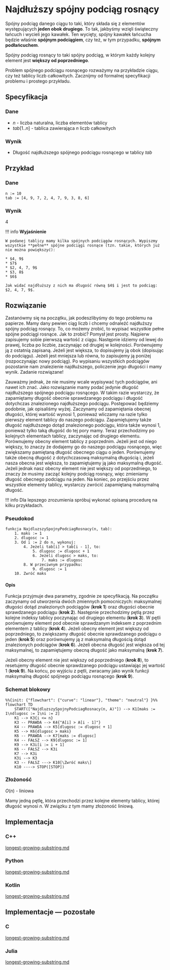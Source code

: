 # Najdłuższy spójny podciąg rosnący

Spójny podciąg danego ciągu to taki, który składa się z elementów występujących **jeden obok drugiego**. To tak, jakbyśmy wzięli świąteczny łańcuch i wycieli jego kawałek. Ten wycięty, spójny kawałek łańcucha będzie właśnie **spójnym podciągiem**, czy też, w tym przypadku, **spójnym podłańcuchem**.

Spójny podciąg rosnący to taki spójny podciąg, w którym każdy kolejny element jest **większy od poprzedniego**.

Problem spójnego podciągu rosnącego rozważymy na przykładzie ciągu, czy też tablicy liczb całkowitych. Zacznijmy od formalnej specyfikacji problemu i prostego przykładu.

## Specyfikacja

### Dane

* $n$ - liczba naturalna, liczba elementów tablicy
* $tab[1..n]$ - tablica zawierająca $n$ liczb całkowitych

### Wynik

* Długość najdłuższego spójnego podciągu rosnącego w tablicy $tab$ 

## Przykład

### Dane

```
n := 10
tab := [4, 9, 7, 2, 4, 7, 9, 3, 8, 6]
```

### Wynik

$4$ 

!!! info
	**Wyjaśnienie**
	
	W podanej tablicy mamy kilka spójnych podciągów rosnących. Wypiszmy wszystkie **pełne** spójne podciągi rosnące (tzn. takie, których już nie można powiększyć):
	
	* $4, 9$
	* $7$
	* $2, 4, 7, 9$
	* $3, 8$
	* $6$
	
	Jak widać najdłuższy z nich ma długość równą $4$ i jest to podciąg: $2, 4, 7, 9$.

## Rozwiązanie

Zastanówmy się na początku, jak podeszlibyśmy do tego problemu na papierze. Mamy dany pewien ciąg liczb i chcemy odnaleźć najdłuższy spójny podciąg rosnący. To, co możemy zrobić, to wypisać wszystkie pełne spójne podciągi rosnące. Jak to zrobić? Pomysł jest prosty. Najpierw zapisujemy sobie pierwszą wartość z ciągu. Następnie idziemy od lewej do prawej, liczba po liczbie, zaczynając od drugiej w kolejności. Porównujemy ją z ostatnią zapisaną. Jeżeli jest większa, to dopisujemy ją obok (dopisując do podciągu). Jeżeli jest mniejsza lub równa, to zapisujemy ją poniżej (rozpoczynając nowy podciąg). Po wypisaniu wszystkich podciągów pozostanie nam znalezienie najdłuższego, policzenie jego długości i mamy wynik. Zadanie rozwiązane!

Zauważmy jednak, że nie musimy wcale wypisywać tych podciągów, ani nawet ich znać. Jako rozwiązanie mamy podać jedynie długość najdłuższego spójnego podciągu rosnącego. W takim razie wystarczy, że zapamiętamy długość obecnie sprawdzanego podciągu i długość dotychczas znalezionego najdłuższego podciągu. Postępować będziemy podobnie, jak opisaliśmy wyżej. Zaczynamy od zapamiętania obecnej długości, której wartość wynosi $1$, ponieważ wliczamy na razie tylko pierwszy element tablicy do naszego podciągu. Zapamiętujemy także długość najdłuższego dotąd znalezionego podciągu, która także wynosi $1$, ponieważ tylko taką długość do tej pory mamy. Teraz przechodzimy po kolejnych elementach tablicy, zaczynając od drugiego elementu. Porównujemy obecny element tablicy z poprzednim. Jeżeli jest od niego większy, to znaczy że dodajemy go do naszego podciągu rosnącego, więc zwiększamy pamiętaną długość obecnego ciągu o jeden. Porównujemy także obecną długość z dotychczasową maksymalną długością i, jeżeli nasza obecna jest większa, to zapamiętujemy ją jako maksymalną długość. Jeżeli jednak nasz obecny element nie jest większy od poprzedniego, to znaczy że musimy zacząć kolejny podciąg rosnący, więc zmieniamy długość obecnego podciągu na jeden. Na koniec, po przejściu przez wszystkie elementy tablicy, wystarczy zwrócić zapamiętaną maksymalną długość.

!!! info
	 Dla lepszego zrozumienia spróbuj wykonać opisaną procedurę na kilku przykładach.

### Pseudokod

```
funkcja NajdluzszySpojnyPodciagRosnacy(n, tab):
    1. maks := 1
    2. dlugosc := 1
    3. Od i := 2 do n, wykonuj:
        4. Jeżeli tab[i] > tab[i - 1], to:
            5. dlugosc := dlugosc + 1
            6. Jeżeli dlugosc > maks, to:
                7. maks := dlugosc
        8. W przeciwnym przypadku:
            9. dlugosc := 1
    10. Zwróć maks
```

#### Opis

Funkcja przyjmuje dwa parametry, zgodnie ze specyfikacją. Na początku zaczynamy od utworzenia dwóch zmiennych pomocniczych: maksymalnej długości dotąd znalezionych podciągów (**krok 1**) oraz długości obecnie sprawdzanego podciągu (**krok 2**). Następnie przechodzimy pętlą przez kolejne indeksy tablicy poczynając od drugiego elementu (**krok 3**). W pętli porównujemy element pod obecnie sprawdzanym indeksem z poprzednim elementem z tablicy (**krok 4**). Jeżeli obecny element jest większy od poprzedniego, to zwiększamy długość obecnie sprawdzanego podciągu o jeden (**krok 5**) oraz porównujemy ją z maksymalną długością dotąd znalezionych podciągów (**krok 6**). Jeżeli obecna długość jest większa od tej maksymalnej, to zapamiętujemy obecną długość jako maksymalną (**krok 7**).

Jeżeli obecny element nie jest większy od poprzedniego (**krok 8**), to resetujemy długość obecnie sprawdzanego podciągu ustawiając jej wartość $1$ (**krok 9**). Na końcu, po wyjściu z pętli, zwracamy jako wynik funkcji maksymalną długość spójnego podciągu rosnącego (**krok 9**).

### Schemat blokowy

```mermaid
%%{init: {"flowchart": {"curve": "linear"}, "theme": "neutral"} }%%
flowchart TD
	START(["NajdluzszySpojnyPodciagRosnacy(n, A)"]) --> K1[maks := 1\ndlugosc := 1\ni := 2]
	K1 --> K3{i <= n}
	K3 -- PRAWDA --> K4{"A[i] > A[i - 1]"}
	K4 -- PRAWDA --> K5[dlugosc := dlugosc + 1]
	K5 --> K6{dlugosc > maks}
	K6 -- PRAWDA --> K7[maks := dlugosc]
	K4 -- FAŁSZ --> K9[dlugosc := 1]
	K9 --> K3i[i := i + 1]
	K6 -- FAŁSZ --> K3i
	K7 --> K3i
	K3i --> K3
	K3 -- FAŁSZ ---> K10[\Zwróć maks\]
	K10 ----> STOP([STOP])
```

### Złożoność

$O(n)$ - liniowa

Mamy jedną pętlę, która przechodzi przez kolejne elementy tablicy, której długość wynosi $n$. W związku z tym mamy złożoność liniową.

## Implementacja

### C++


[longest-growing-substring.md](../../programming/c++/algorithms/searching/longest-growing-substring.md)


### Python


[longest-growing-substring.md](../../programming/python/algorithms/searching/longest-growing-substring.md)


### Kotlin


[longest-growing-substring.md](../../programming/kotlin/algorithms/searching/longest-growing-substring.md)


## Implementacje — pozostałe

### C


[longest-growing-substring.md](../../programming/c/algorithms/searching/longest-growing-substring.md)


### Julia


[longest-growing-substring.md](../../programming/julia/algorithms/searching/longest-growing-substring.md)


